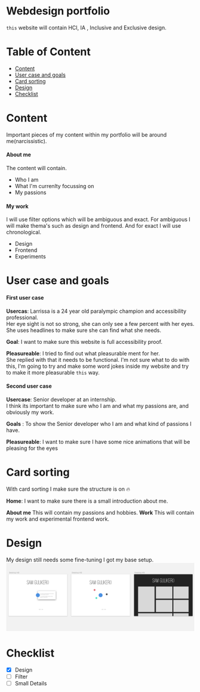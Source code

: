 # Webdesign portfolio
`this` website will contain HCI, IA , Inclusive and Exclusive design.

# Table of Content
- [Content](#content)
- [User case and goals](#user-case-and-goals)
- [Card sorting](#card-sorting)
- [Design](#design)
- [Checklist](#checklist)


# Content
Important pieces of my content within my portfolio will be around me(narcissistic).

#### About me
The content will contain.
- Who I am
- What I'm currenlty focussing on
- My passions

#### My work
I will use filter options which will be ambiguous and exact. For ambiguous I will make thema's such as design and frontend. And for exact I will use chronological.

- Design
- Frontend
- Experiments

# User case and goals
#### First user case
**Usercas**: Larrissa is a 24 year old paralympic champion and accessibility professional.  
Her eye sight is not so strong, she can only see a few percent with her eyes.  
She uses headlines to make sure she can find what she needs.

**Goal**: I want to make sure this website is full accessibility proof.

**Pleasureable**: I tried to find out what pleasurable ment for her.  
She replied with that it needs to be functional. I'm not sure  what to do with this, I'm going to try and make some  word jokes inside my website and try to make it more pleasurable `this` way.

#### Second user case
**Usercase**: Senior developer at an internship.  
I think its important to make sure who I am and what my  passions are, and obviously my work.

**Goals** : To show the Senior developer who I am and what kind of passions I have.

**Pleasureable**: I want to make sure I have some nice animations that will be pleasing for the eyes

# Card sorting
With card sorting I make sure the structure is on :fire:

**Home**:
I want to make sure there is a small introduction about me.

**About me** This will contain my passions and hobbies.
**Work** This will contain my work and experimental frontend work.

# Design
My design still needs some fine-tuning
I got my base setup.
![design](design.png)

# Checklist
- [x] Design
- [ ] Filter
- [ ] Small Details
